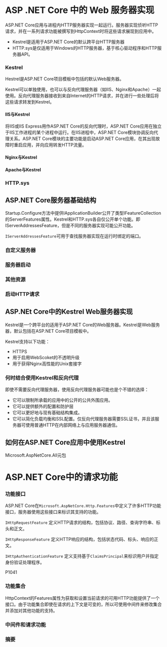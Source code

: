 # ASP .NET Core 中的 Web 服务器实现  #

ASP.NET Core应用与进程内HTTP服务器实现一起运行。服务器实现侦听HTTP请求，并在一系列请求功能被撰写到HttpContext时将这些请求展现到应用中。

* Kestrel是适用于ASP.NET Core的默认跨平台HTTP服务器
* HTTP.sys是仅适用于Windows的HTTP服务器，基于核心驱动程序和HTTP服务器API。

### Kestrel ###

Hestrel是ASP.NET Core项目模板中包括的默认Web服务器。

Kestrel可以单独使用，也可以与反向代理服务器（如IIS、Nginx和Apache）一起使用。反向代理服务器接收到来自Internet的HTTP请求，并在进行一些处理后将这些请求转发到Kestrel。

#### IIS与Kestrel ####

将IIS或IIS Express用作ASP.NET Core的反向代理时，ASP.NET Core应用在独立于IIS工作进程的某个进程中运行。在IIS进程中，ASP.NET Core模块协调反向代理关系。ASP.NET Core模块的主要功能是启动ASP.NET Core应用，在其出现故障时重启应用，并向应用转发HTTP流量。

#### Nginx与Kestrel ####

#### Apache与Kestrel ####

### HTTP.sys ###

## ASP.NET Core服务器基础结构 ##

Startup.Configure方法中提供IApplicationBuilder公开了类型IFeatureCollection的ServerFeatures属性。Kestrel和HTTP.sys各自仅公开单个功能。即IServerAddressesFeature，但是不同的服务器实现可能公开功能。

`IServerAddressesFeature`可用于查找服务器实现在运行时绑定的端口。

### 自定义服务器 ###

### 服务器启动 ###

### 其他资源 ###

### 启动HTTP请求 ###

## ASP.NEt Core中的Kestrel Web服务器实现 ##

Kestrel是一个跨平台的适用于ASP.NET Core的Web服务器。Kestrel是Web服务器，默认包括在ASP.NET Core项目模板中。

Kestrel支持以下功能：

* HTTPS
* 用于启用WebScoket的不透明升级
* 用于获得Nginx高性能的Unix套接字

### 何时结合使用Kestrel和反向代理 ###

即使不需要反向代理服务器，使用反向代理服务器可能也是个不错的选择：

* 它可以限制所承载的应用中的公开的公共外围应用。
* 它可以提供额外的配置和防护层
* 它可以更好地与现有基础结构集成。
* 它可以简化负载均衡和SSL配置。仅反向代理服务器需要SSL证书，并且该服务器可使用普通HTTP在内部网络上与应用服务器通信。

## 如何在ASP.NET Core应用中使用Kestrel ##

Microsoft.AspNetCore.All元包


# ASP.NET Core中的请求功能 #

### 功能接口 ###

ASP.NET Core在`Microsoft.AspNetCore.Http.Features`中定义了许多HTTP功能接口，服务器使用这些接口来标识其支持的功能。

`IHttpRequestFeature` 定义HTTP请求的结构，包括协议、路径、查询字符串、标头和正文。

`IHttpResponseFeature` 定义HTTP响应的结构，包括状态代码、标头、响应的正文。

`IHttpAuthenticationFeature` 定义支持基于`ClaimsPrincipal`来标识用户并指定身份验证处理程序。

P1041

### 功能集合 ###

HttpContext的Features属性为获取和设置当前请求的可用HTTP功能提供了一个接口。由于功能集合即使在请求的上下文是可变的，所以可使用中间件来修改集合并添加对其他功能的支持。

### 中间件和请求功能 ###



### 摘要 ###